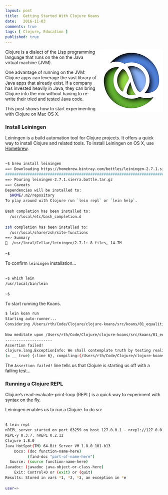 ```yaml
---
layout: post
title:  Getting Started With Clojure Koans
date:   2016-11-03
comments: true
tags: [ Clojure, Education ]
published: true
---
```


<img src="/images/clojure-logo.png" width="200" align="right" style="margin-left:10px;" alt="Clojure" title="Clojure">

Clojure is a dialect of the Lisp programming language that runs on the on the Java virtual machine (JVM).

One advantage of running on the JVM: Clojure apps can leverage the vast library of Java apps that already exist. If a company has invested heavily in Java, they can bring Clojure into the mix without having to re-write their tried and tested Java code.

This post shows how to start experimenting with Clojure on Mac OS X.

<!--more-->

### Install Leiningen

Leiningen is a build automation tool for Clojure projects. It offers a quick way to install Clojure and related tools. To install Leiningen on OS X, use [Homebrew](/blog/2014/02/12/homebrew-fundamentals/).

~~~ bash

~$ brew install leiningen
==> Downloading https://homebrew.bintray.com/bottles/leiningen-2.7.1.sierra.bottle.tar.gz
######################################################################## 100.0%
==> Pouring leiningen-2.7.1.sierra.bottle.tar.gz
==> Caveats
Dependencies will be installed to:
  $HOME/.m2/repository
To play around with Clojure run `lein repl` or `lein help`.

Bash completion has been installed to:
  /usr/local/etc/bash_completion.d

zsh completion has been installed to:
  /usr/local/share/zsh/site-functions
==> Summary
🍺  /usr/local/Cellar/leiningen/2.7.1: 8 files, 14.7M

~$ 

~~~

To confirm `leiningen` installation...

~~~ bash

~$ which lein
/usr/local/bin/lein

~$ 

~~~


To start running the Koans.

~~~ bash
$ lein koan run
Starting auto-runner...
Considering /Users/rth/Code/Clojure/clojure-koans/src/koans/01_equalities.clj...

Now meditate upon /Users/rth/Code/Clojure/clojure-koans/src/koans/01_equalities.clj
---------------------
Assertion failed!
clojure.lang.ExceptionInfo: We shall contemplate truth by testing reality, via equality
(= __ true) {:line 6}, compiling:(/Users/rth/Code/Clojure/clojure-koans/src/koans/01_equalities.clj:4:1)


~~~

The `Assertion failed!` line tells us that Clojure is starting us off with a failing test...


### Running a Clojure REPL

Clojure’s read-evaluate-print-loop (REPL) is a quick way to experiment with syntax on the fly. 

Leiningen enables us to run a Clojure  To do so:

~~~ bash

$ lein repl
nREPL server started on port 63259 on host 127.0.0.1 - nrepl://127.0.0.1:63259
REPL-y 0.3.7, nREPL 0.2.12
Clojure 1.8.0
Java HotSpot(TM) 64-Bit Server VM 1.8.0_101-b13
    Docs: (doc function-name-here)
          (find-doc "part-of-name-here")
  Source: (source function-name-here)
Javadoc: (javadoc java-object-or-class-here)
    Exit: Control+D or (exit) or (quit)
Results: Stored in vars *1, *2, *3, an exception in *e

user=>

~~~

